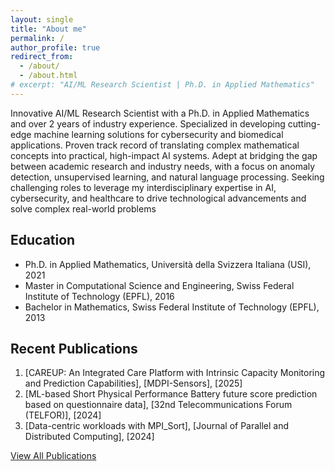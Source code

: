 ```yaml
---
layout: single
title: "About me"
permalink: /
author_profile: true
redirect_from: 
  - /about/
  - /about.html
# excerpt: "AI/ML Research Scientist | Ph.D. in Applied Mathematics"
---
```


Innovative AI/ML Research Scientist with a Ph.D. in Applied Mathematics and over 2 years of industry experience. Specialized in developing cutting-edge machine learning solutions for cybersecurity and biomedical applications. Proven track record of translating complex mathematical concepts into practical, high-impact AI systems. Adept at bridging the gap between academic research and industry needs, with a focus on anomaly detection, unsupervised learning, and natural language processing. Seeking challenging roles to leverage my interdisciplinary expertise in AI, cybersecurity, and healthcare to drive technological advancements and solve complex real-world problems


## Education
- Ph.D. in Applied Mathematics, Università della Svizzera Italiana (USI), 2021
- Master in Computational Science and Engineering, Swiss Federal Institute of Technology (EPFL), 2016
- Bachelor in Mathematics, Swiss Federal Institute of Technology (EPFL), 2013


## Recent Publications

1. [CAREUP: An Integrated Care Platform with Intrinsic Capacity Monitoring and Prediction Capabilities], [MDPI-Sensors], [2025]
2. [ML-based Short Physical Performance Battery future score prediction based on questionnaire data], [32nd Telecommunications Forum (TELFOR)], [2024]
3. [Data-centric workloads with MPI_Sort], [Journal of Parallel and Distributed Computing], [2024]

[View All Publications](https://seifbb.github.io/personal_webpage/publications/)









